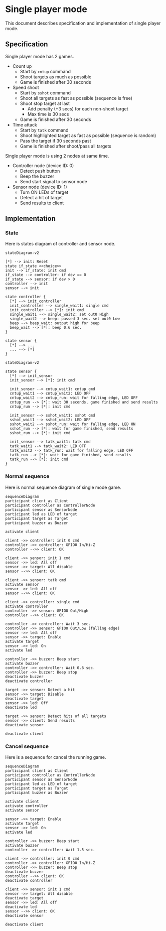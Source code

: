 
# Single player mode

This document describes specification and implementation of single player mode.


## Specification

Single player mode has 2 games.

* Count up
  * Start by `cntup` command
  * Shoot targets as much as possible
  * Game is finished after 30 seconds
* Speed shoot
  * Start by `sshot` command
  * Shoot all targets as fast as possible (sequence is free)
  * Shoot stop target at last
    * Add penalty (+3 secs) for each non-shoot target
    * Max time is 30 secs
  * Game is finished after 30 seconds
* Time attack
  * Start by `tatk` command
  * Shoot highlighted target as fast as possible (sequence is random)
  * Pass the target if 30 seconds past
  * Game is finished after shoot/pass all targets

Single player mode is using 2 nodes at same time.

* Controller node (device ID: 0)
  * Detect push button
  * Beep the buzzer
  * Send start signal to sensor node
* Sensor node (device ID: 1)
  * Turn ON LEDs of target
  * Detect a hit of target
  * Send results to client


## Implementation

### State

Here is states diagram of controller and sensor node.

```mermaid
stateDiagram-v2

[*] --> init: Reset
state if_state <<choice>>
init --> if_state: init cmd
if_state --> controller: if dev == 0
if_state --> sensor: if dev > 0
controller --> init
sensor --> init

state controller {
  [*] --> init_controller
  init_controller --> single_wait1: single cmd
  init_controller --> [*]: init cmd
  single_wait1 --> single_wait2: set out0 High
  single_wait2 --> beep: passed 3 sec. set out0 Low
  beep --> beep_wait: output high for beep
  beep_wait --> [*]: beep 0.6 sec.
}

state sensor {
  [*] --> ...
  ... --> [*]
}
```

```mermaid
stateDiagram-v2

state sensor {
  [*] --> init_sensor
  init_sensor --> [*]: init cmd

  init_sensor --> cntup_wait1: cntup cmd
  cntup_wait1 --> cntup_wait2: LED OFF
  cntup_wait2 --> cntup_run: wait for falling edge, LED OFF
  cntup_run --> [*]: wait 30 seconds, game finished and send results
  cntup_run --> [*]: init cmd

  init_sensor --> sshot_wait1: sshot cmd
  sshot_wait1 --> sshot_wait2: LED OFF
  sshot_wait2 --> sshot_run: wait for falling edge, LED ON
  sshot_run --> [*]: wait for game finished, send results
  sshot_run --> [*]: init cmd

  init_sensor --> tatk_wait1: tatk cmd
  tatk_wait1 --> tatk_wait2: LED OFF
  tatk_wait2 --> tatk_run: wait for falling edge, LED OFF
  tatk_run --> [*]: wait for game finished, send results
  tatk_run --> [*]: init cmd
}
```


### Normal sequence

Here is normal sequence diagram of single mode game.

```mermaid
sequenceDiagram
participant client as Client
participant controller as ControllerNode
participant sensor as SensorNode
participant led as LED of target
participant target as Target
participant buzzer as Buzzer

activate client

client ->> controller: init 0 cmd
controller ->> controller: GPIO0 In/Hi-Z
controller -->> client: OK

client ->> sensor: init 1 cmd
sensor ->> led: All off
sensor ->> target: All disable
sensor -->> client: OK

client ->> sensor: tatk cmd
activate sensor
sensor ->> led: All off
sensor -->> client: OK

client ->> controller: single cmd
activate controller
controller ->> sensor: GPIO0 Out/High
controller -->> client: OK

controller ->> controller: Wait 3 sec.
controller ->> sensor: GPIO0 Out/Low (falling edge)
sensor ->> led: All off
sensor ->> target: Enable
activate target
sensor ->> led: On
activate led

controller ->> buzzer: Beep start
activate buzzer
controller ->> controller: Wait 0.6 sec.
controller ->> buzzer: Beep stop
deactivate buzzer
deactivate controller

target ->> sensor: Detect a hit
sensor ->> target: Disable
deactivate target
sensor ->> led: Off
deactivate led

target ->> sensor: Detect hits of all targets
sensor ->> client: Send results
deactivate sensor

deactivate client
```


### Cancel sequence

Here is a sequence for cancel the running game.

```mermaid
sequenceDiagram
participant client as Client
participant controller as ControllerNode
participant sensor as SensorNode
participant led as LED of target
participant target as Target
participant buzzer as Buzzer

activate client
activate controller
activate sensor

sensor ->> target: Enable
activate target
sensor ->> led: On
activate led

controller ->> buzzer: Beep start
activate buzzer
controller ->> controller: Wait 1.5 sec.

client ->> controller: init 0 cmd
controller ->> controller: GPIO0 In/Hi-Z
controller ->> buzzer: Beep stop
deactivate buzzer
controller -->> client: OK
deactivate controller

client ->> sensor: init 1 cmd
sensor ->> target: All disable
deactivate target
sensor ->> led: All off
deactivate led
sensor -->> client: OK
deactivate sensor

deactivate client
```

